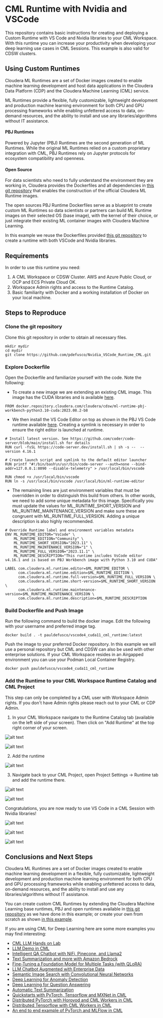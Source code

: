 # CML Runtime with Nvidia and VSCode

This repository contains basic instructions for creating and deploying a Custom Runtime with VS Code and Nvidia libraries to your CML Workspace. With this runtime you can increase your productivity when developing your deep learning use cases in CML Sessions. This example is also valid for CDSW clusters.


## Using Custom Runtimes

Cloudera ML Runtimes are a set of Docker images created to enable machine learning development and host data applications in the Cloudera Data Platform (CDP) and the Cloudera Machine Learning (CML) service.

ML Runtimes provide a flexible, fully customizable, lightweight development and production machine learning environment for both CPU and GPU processing frameworks while enabling unfettered access to data, on-demand resources, and the ability to install and use any libraries/algorithms without IT assistance.

#### PBJ Runtimes

Powered by Jupyter (PBJ) Runtimes are the second generation of ML Runtimes. While the original ML Runtimes relied on a custom proprietary integration with CML, PBJ Runtimes rely on Jupyter protocols for ecosystem compatibility and openness.

#### Open Source

For data scientists who need to fully understand the environment they are working in, Cloudera provides the Dockerfiles and all dependencies in [this git repository](https://github.com/cloudera/ml-runtimes) that enables the construction of the official Cloudera ML Runtime images.

The open sources PBJ Runtime Dockerfiles serve as a blueprint to create custom ML Runtimes so data scientists or partners can build ML Runtime images on their selected OS (base image), with the kernel of their choice, or just integrate their existing ML container images with Cloudera Machine Learning.

In this example we reuse the Dockerfiles provided [this git repository](https://github.com/cloudera/ml-runtimes) to create a runtime with both VSCode and Nvidia libraries.


## Requirements

In order to use this runtime you need:

  1. A CML Workspace or CDSW Cluster. AWS and Azure Public Cloud, or OCP and ECS Private Cloud OK.
  2. Workspace Admin rights and access to the Runtime Catalog.
  3. Basic familiarity with Docker and a working installation of Docker on your local machine.

## Steps to Reproduce

### Clone the git repository

Clone this git repository in order to obtain all necessary files.

```
mkdir mydir
cd mydir
git clone https://github.com/pdefusco/Nvidia_VSCode_Runtime_CML.git
```

### Explore Dockerfile

Open the Dockerfile and familiarize yourself with the code. Note the following:

* To create a new image we are extending an existing CML image. This image has the CUDA libraries and is available [here](https://github.com/cloudera/ml-runtimes/blob/public-runtimes/pbj-workbench-python3.10-cuda.Dockerfile).

```
FROM docker.repository.cloudera.com/cloudera/cdsw/ml-runtime-pbj-workbench-python3.10-cuda:2023.08.2-b8
```

* We then install the VS Code Editor on top as shown in the PBJ VS Code runtime available [here](https://github.com/cloudera/community-ml-runtimes/blob/main/vscode/Dockerfile-runtime-pbj-python310). Creating a symlink is necessary in order to ensure the right editor is launched at runtime.

```
# Install latest version. See https://github.com/coder/code-server/blob/main/install.sh for details
RUN curl -fsSL https://code-server.dev/install.sh | sh -s --  --version 4.16.1

# Create launch script and symlink to the default editor launcher
RUN printf "#!/bin/bash\n/usr/bin/code-server --auth=none --bind-addr=127.0.0.1:8090 --disable-telemetry" > /usr/local/bin/vscode

RUN chmod +x /usr/local/bin/vscode
RUN ln -s /usr/local/bin/vscode /usr/local/bin/ml-runtime-editor
```

* The remaining lines are just environment variables that must be overridden in order to distinguish this build from others. In other words, we need to add some unique metadata for this image. Specifically you must update the values for ML_RUNTIME_SHORT_VERSION and ML_RUNTIME_MAINTENANCE_VERSION and make sure these are congruent with ML_RUNTIME_FULL_VERSION. Adding a unique description is also highly recommended.

```
# Override Runtime label and environment variables metadata
ENV ML_RUNTIME_EDITOR="VsCode" \
    ML_RUNTIME_EDITION="Community" \
    ML_RUNTIME_SHORT_VERSION="2023.11" \
    ML_RUNTIME_MAINTENANCE_VERSION="1" \
    ML_RUNTIME_FULL_VERSION="2023.11.1" \
    ML_RUNTIME_DESCRIPTION="This runtime includes VsCode editor v4.16.1 and is based on PBJ Workbench image with Python 3.10 and CUDA"

LABEL com.cloudera.ml.runtime.editor=$ML_RUNTIME_EDITOR \
      com.cloudera.ml.runtime.edition=$ML_RUNTIME_EDITION \
      com.cloudera.ml.runtime.full-version=$ML_RUNTIME_FULL_VERSION \
      com.cloudera.ml.runtime.short-version=$ML_RUNTIME_SHORT_VERSION \
      com.cloudera.ml.runtime.maintenance-version=$ML_RUNTIME_MAINTENANCE_VERSION \
      com.cloudera.ml.runtime.description=$ML_RUNTIME_DESCRIPTION
```

### Build Dockerfile and Push Image

Run the following command to build the docker image. Edit the following with your username and preferred image tag.

```
docker build . -t pauldefusco/vscode4_cuda11_cml_runtime:latest
```

Push the image to your preferred Docker repository. In this example we will use a personal repository but CML and CDSW can also be used with other enterprise solutions. If your CML Workspace resides in an Airgapped environment you can use your Podman Local Container Registry.

```
docker push pauldefusco/vscode4_cuda11_cml_runtime
```

### Add the Runtime to your CML Workspace Runtime Catalog and CML Project

This step can only be completed by a CML user with Workspace Admin rights. If you don't have Admin rights please reach out to your CML or CDP Admin.

  1. In your CML Workspace navigate to the Runtime Catalog tab (available on the left side of your screen). Then click on "Add Runtime" at the top right corner of your screen.

![alt text](img/step1.png)

![alt text](img/step2.png)

  2. Add the runtime

![alt text](img/step3.png)

  3. Navigate back to your CML Project, open Project Settings -> Runtime tab and add the runtime there.

![alt text](img/step4.png)

![alt text](img/step5.png)

Congratulations, you are now ready to use VS Code in a CML Session with Nvidia libraries!

![alt text](img/step6.png)

![alt text](img/step7.png)

![alt text](img/step8.png)


## Conclusions and Next Steps

Cloudera ML Runtimes are a set of Docker images created to enable machine learning development in a flexible, fully customizable, lightweight development and production machine learning environment for both CPU and GPU processing frameworks while enabling unfettered access to data, on-demand resources, and the ability to install and use any libraries/algorithms without IT assistance.

You can create custom CML Runtimes by extending the Cloudera Machine Learning base runtimes, PBJ and open runtimes available in [this git repository](https://github.com/cloudera/ml-runtimes) as we have done in this example; or create your own from scratch as shown [in this example](https://github.com/cloudera/ml-runtimes/blob/public-runtimes/pbj-workbench-python3.10-cuda.Dockerfile).

If you are using CML for Deep Learning here are some more examples you may find interesting:

* [CML LLM Hands on Lab](https://github.com/SuperEllipse/CML-LLM-HOL-Workshop)
* [LLM Demo in CML](https://github.com/SuperEllipse/LLM-demo-on-CML)
* [Intelligent QA Chatbot with NiFi, Pinecone, and Llama2](https://github.com/cloudera/CML_AMP_Intelligent-QA-Chatbot-with-NiFi-Pinecone-and-Llama2)
* [Text Summarization and more with Amazon Bedrock](https://github.com/cloudera/CML_AMP_AI_Text_Summarization_with_Amazon_Bedrock)
* [Fine-Tuning a Foundation Model for Multiple Tasks (with QLoRA)](https://github.com/cloudera/CML_AMP_Finetune_Foundation_Model_Multiple_Tasks)
* [LLM Chatbot Augmented with Enterprise Data](https://github.com/cloudera/CML_AMP_LLM_Chatbot_Augmented_with_Enterprise_Data)
* [Semantic Image Search with Convolutional Neural Networks](https://github.com/cloudera/CML_AMP_Image_Analysis)
* [Deep Learning for Anomaly Detection](https://github.com/cloudera/CML_AMP_Anomaly_Detection)
* [Deep Learning for Question Answering](https://github.com/cloudera/CML_AMP_Question_Answering)
* [Automatic Text Summarization](https://github.com/cloudera/CML_AMP_Summarize)
* [Quickstarts with PyTorch, Tensorflow and MXNet in CML](https://github.com/pdefusco/cml_deeplearning)
* [Distributed PyTorch with Horovod and CML Workers in CML](https://github.com/pdefusco/Distributed_PyTorch_Horovod)
* [Distributed Tensorflow with CML Workers in CML](https://github.com/pdefusco/Distributed_Tensorflow_CML)
* [An end to end example of PyTorch and MLFlow in CML](https://github.com/pdefusco/CML_MLFlow_PyTorch)
